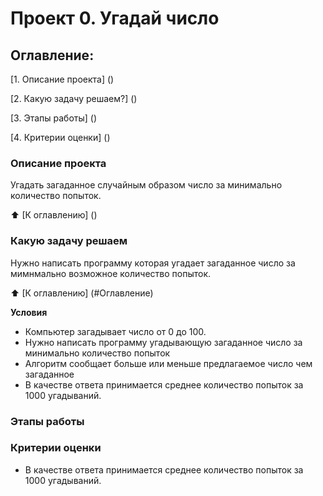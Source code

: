# Проект 0. Угадай число

## Оглавление:

[1. Описание проекта] ()

[2. Какую задачу решаем?] ()

[3. Этапы работы] ()

[4. Критерии оценки] ()


### Описание проекта
Угадать загаданное случайным образом число за минимально количество попыток.

:arrow_up: [К оглавлению] ()

### Какую задачу решаем
Нужно написать программу которая угадает загаданное число за мимнмально возможное количество попыток.

:arrow_up: [К оглавлению] (#Оглавление)

**Условия**
 - Компьютер загадывает число от 0 до 100.
 - Нужно написать программу угадывающую загаданное число за минимально количество попыток
 - Алгоритм сообщает больше или меньше предлагаемое число чем загаданное
 - В качестве ответа принимается среднее количество попыток за 1000 угадываний.
### Этапы работы
 
### Критерии оценки

- В качестве ответа принимается среднее количество попыток за 1000 угадываний.